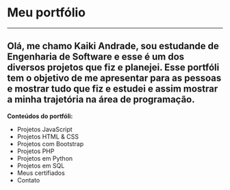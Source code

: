 # Meu portfólio
---
Olá, me chamo Kaiki Andrade, sou estudande de Engenharia de Software e esse é um dos diversos projetos que fiz e planejei. 
Esse portfóli tem o objetivo de me apresentar para as pessoas e mostrar tudo que fiz e estudei
e assim mostrar a minha trajetória na área de programação.
---
**Conteúdos do portfóli:**
- Projetos JavaScript
- Projetos HTML & CSS
- Projetos com Bootstrap
- Projetos PHP
- Projetos em Python
- Projetos em SQL
- Meus certifiados
- Contato
